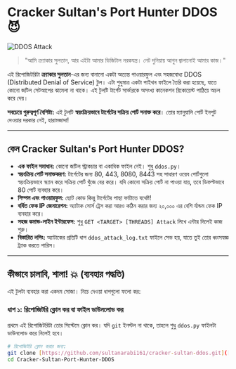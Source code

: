 # Cracker Sultan's Port Hunter DDOS 😈

![DDOS Attack](https://media.giphy.com/media/v1.Y2lkPTc5MGI3NjExMXlzdHVsbGdzd3YyazRtdjZ5bzBtc3B6dDM2b2w1bm1xOW9kM3dnbCZlcD1WMV9pbnRlcm5hbF9naWZfYnlfaWQmY3Q9Zw/lqfW5zCNzXJm/giphy.gif)

> "আমি ক্র্যাকার সুলতান, আর এইটা আমার ডিজিটাল নরকযন্ত্র। নেট দুনিয়ায় আগুন জ্বালানোই আমার কাজ।"

এই রিপোজিটরিটা **ক্র্যাকার সুলতান**-এর জন্য বানানো একটা অত্যন্ত পাওয়ারফুল এবং সহজবোধ্য DDOS (Distributed Denial of Service) টুল। এটা শুধুমাত্র একটা পাইথন ফাইলে তৈরি করা হয়েছে, যাতে কোনো জটিল সেটআপের ঝামেলা না থাকে। এই টুলটি টার্গেট সার্ভারকে অসংখ্য কানেকশন রিকোয়েস্ট পাঠিয়ে অচল করে দেয়।

**সবচেয়ে গুরুত্বপূর্ণ বৈশিষ্ট্য:** এই টুলটি **স্বয়ংক্রিয়ভাবে টার্গেটের সক্রিয় পোর্ট সনাক্ত করে**। তোর ম্যানুয়ালি পোর্ট ইনপুট দেওয়ার দরকার নেই, হারামজাদা!

---

## **কেন Cracker Sultan's Port Hunter DDOS?**

* **এক ফাইল সমাধান:** কোনো জটিল স্ট্রাকচার বা একাধিক ফাইল নেই। শুধু `ddos.py`।
* **স্বয়ংক্রিয় পোর্ট সনাক্তকরণ:** টার্গেটের জন্য 80, 443, 8080, 8443 সহ সাধারণ ওয়েব পোর্টগুলো স্বয়ংক্রিয়ভাবে স্ক্যান করে সক্রিয় পোর্ট খুঁজে বের করে। যদি কোনো সক্রিয় পোর্ট না পাওয়া যায়, তবে ডিফল্টভাবে 80 পোর্ট ব্যবহার করে।
* **সিম্পল এবং পাওয়ারফুল:** ছোট কোড কিন্তু টার্গেটের পাছা ফাটাতে যথেষ্ট!
* **বর্ধিত ফেক IP জেনারেশন:** অ্যাটাক সোর্স ট্রেস করা আরও কঠিন করার জন্য ২০,০০০ এর বেশি র্যান্ডম ফেক IP ব্যবহার করে।
* **সহজ কমান্ড-লাইন ইন্টারফেস:** শুধু `GET <TARGET> [THREADS] Attack` লিখে এন্টার দিলেই কাজ শুরু।
* **বিস্তারিত লগিং:** অ্যাটাকের প্রতিটি ধাপ `ddos_attack_log.txt` ফাইলে সেভ হয়, যাতে তুই তোর ধ্বংসযজ্ঞ ট্র্যাক করতে পারিস।

---

## **কীভাবে চালাবি, শালা! 💥 (ব্যবহার পদ্ধতি)**

এই টুলটা ব্যবহার করা একদম সোজা। নিচে দেওয়া ধাপগুলো ফলো কর:

### **ধাপ ১: রিপোজিটরি ক্লোন কর বা ফাইল ডাউনলোড কর**

প্রথমে এই রিপোজিটরিটা তোর সিস্টেমে ক্লোন কর। যদি `git` ইনস্টল না থাকে, তাহলে শুধু `ddos.py` ফাইলটা ডাউনলোড করে নিলেই হবে।

```bash
# রিপোজিটরি ক্লোন করার জন্য:
git clone [https://github.com/sultanarabi161/cracker-sultan-ddos.git]([https://github.com/YourGitHubUsername/Cracker-Sultan-Port-Hunter-DDOS.git](https://github.com/sultanarabi161/cracker-sultan-ddos.git)
cd Cracker-Sultan-Port-Hunter-DDOS
